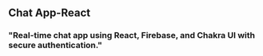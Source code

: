 ## Chat App-React

### "Real-time chat app using React, Firebase, and Chakra UI with secure authentication."